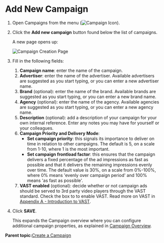 # Add New Campaign

1.  Open Campaigns from the menu \(![Campaign Icon](../../image/pulse_campaigns_icon.png)\).
2.  Click the **Add new campaign** button found below the list of campaigns.

    A new page opens up:

    ![Campaign Creation Page](../../image/pulse_campaigns_campaign_creation_page.png)

3.  Fill in the following fields:
    1.  **Campaign name**: enter the name of the campaign.
    2.  **Advertiser**: enter the name of the advertiser. Available advertisers are suggested as you start typing, or you can enter a new advertiser name.
    3.  **Brand** \(optional\): enter the name of the brand. Available brands are suggested as you start typing, or you can enter a new brand name.
    4.  **Agency** \(optional\): enter the name of the agency. Available agencies are suggested as you start typing, or you can enter a new agency name.
    5.  **Description** \(optional\): add a description of your campaign for your own internal reference. Enter any notes you may have for yourself or your colleagues.
    6.  **Campaign Priority and Delivery Mode**:
        -   **Set campaign priority**: this signals its importance to deliver on time in relation to other campaigns. The default is 5, on a scale from 1-10, where 1 is the most important.
        -   **Set campaign frontload factor**: this ensures that the campaign delivers a fixed percentage of the ad impressions as fast as possible and that it delivers the remaining impressions evenly over time. The default value is 30%, on a scale from 0%-100%, where 0% means 'evenly over campaign period' and 100% means 'as fast as possible'.
    7.  **VAST enabled** \(optional\): decide whether or not campaign ads should be served to 3rd party video players through the VAST standard. Check the box to to enable VAST. Read more on VAST in [Appendix A - Introduction to VAST](appendix_a.md).
4.  Click **SAVE**.

    This expands the Campaign overview where you can configure additional campaign properties, as explained in [Campaign Overview](campaign_overview.md).


**Parent topic:**[Create a Campaign](../../../oadtech/ad_serving/ug/create_a_campaign.md)


